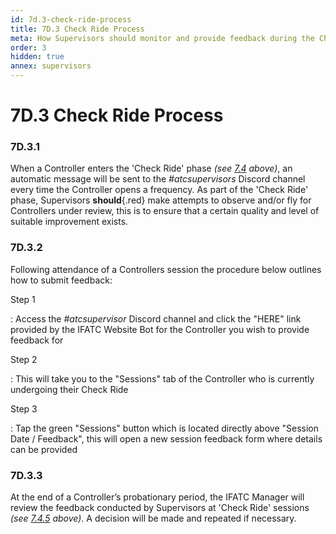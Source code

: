 ```yaml
---
id: 7d.3-check-ride-process
title: 7D.3 Check Ride Process
meta: How Supervisors should monitor and provide feedback during the Check Ride process.
order: 3
hidden: true
annex: supervisors
---
```


# 7D.3 Check Ride Process



### 7D.3.1

When a Controller enters the 'Check Ride' phase *(see [7.4](/guide/atc-manual/7.-recruitment-and-training/7.4-promotion-to-specialist-(check-ride)#7.4-promotion-to-specialist-(check-ride)) above)*, an automatic message will be sent to the *#atcsupervisors* Discord channel every time the Controller opens a frequency. As part of the 'Check Ride' phase, Supervisors **should**{.red} make attempts to observe and/or fly for Controllers under review, this is to ensure that a certain quality and level of suitable improvement exists.



### 7D.3.2

Following attendance of a Controllers session the procedure below outlines how to submit feedback:



Step 1

: Access the *#atcsupervisor* Discord channel and click the "HERE" link provided by the IFATC Website Bot for the Controller you wish to provide feedback for



Step 2

: This will take you to the "Sessions" tab of the Controller who is currently undergoing their Check Ride



Step 3

: Tap the green "Sessions" button which is located directly above "Session Date / Feedback", this will open a new session feedback form where details can be provided



### 7D.3.3

At the end of a Controller’s probationary period, the IFATC Manager will review the feedback conducted by Supervisors at 'Check Ride' sessions *(see [7.4.5](/guide/atc-manual/7.-recruitment-and-training/7.4-promotion-to-specialist-(check-ride)#7.4.5) above)*. A decision will be made and repeated if necessary. 